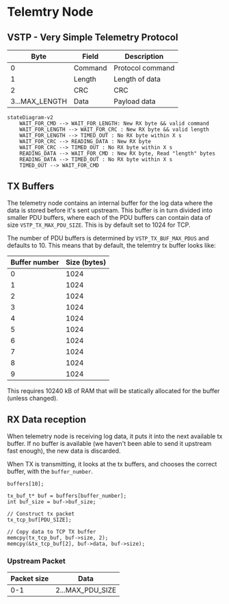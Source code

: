 # Telemtry Node

## VSTP - Very Simple Telemetry Protocol

| Byte | Field | Description |
| --- | --- | --- |
| 0              | Command | Protocol command |
| 1              | Length  | Length of data |
| 2              | CRC     | CRC |
| 3...MAX_LENGTH | Data    | Payload data |


```mermaid
stateDiagram-v2
    WAIT_FOR_CMD --> WAIT_FOR_LENGTH: New RX byte && valid command
    WAIT_FOR_LENGTH --> WAIT_FOR_CRC : New RX byte && valid length
    WAIT_FOR_LENGTH --> TIMED_OUT : No RX byte within X s
    WAIT_FOR_CRC --> READING_DATA : New RX byte
    WAIT_FOR_CRC --> TIMED_OUT : No RX byte within X s
    READING_DATA --> WAIT_FOR_CMD : New RX byte, Read "length" bytes
    READING_DATA --> TIMED_OUT : No RX byte within X s
    TIMED_OUT --> WAIT_FOR_CMD
```

## TX Buffers

The telemetry node contains an internal buffer for the log data where the data is stored before it's sent upstream. This buffer is in turn divided into smaller PDU buffers, where each of the PDU buffers can contain data of size `VSTP_TX_MAX_PDU_SIZE`. This is by default set to 1024 for TCP.

The number of PDU buffers is determined by `VSTP_TX_BUF_MAX_PDUS` and defaults to 10. This means that by default, the telemtry tx buffer looks like:


| Buffer number | Size (bytes) |
| --- | --- |
| 0 | 1024 |
| 1 | 1024 |
| 2 | 1024 |
| 3 | 1024 |
| 4 | 1024 |
| 5 | 1024 |
| 6 | 1024 |
| 7 | 1024 |
| 8 | 1024 |
| 9 | 1024 |

This requires 10240 kB of RAM that will be statically allocated for the buffer (unless changed).

## RX Data reception

When telemetry node is receiving log data, it puts it into the next available tx buffer. If no buffer is available (we haven't been able to send it upstream fast enough), the new data is discarded.


When TX is transmitting, it looks at the tx buffers, and chooses the correct
buffer, with the `buffer_number`.

```
buffers[10];

tx_buf_t* buf = buffers[buffer_number];
int buf_size = buf->buf_size;

// Construct tx packet
tx_tcp_buf[PDU_SIZE];

// Copy data to TCP TX buffer
memcpy(tx_tcp_buf, buf->size, 2);
memcpy(&tx_tcp_buf[2], buf->data, buf->size);

```

### Upstream Packet
| Packet size | Data |
| --- | --- |
| 0-1 | 2...MAX_PDU_SIZE |